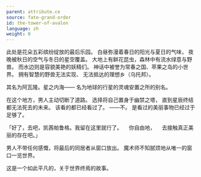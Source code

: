 ```yaml
---
parent: attribute.ce
source: fate-grand-order
id: the-tower-of-avalon
language: zh
weight: 0
---
```


此处是花朵五彩缤纷绽放的最后乐园。
白昼弥漫着春日的阳光与夏日的气味，
夜晚被秋日的空气与冬日的星空覆盖。
大地上有鲜花昆虫，森林中有流水绿意与野兽。
而水边则是容貌美艳的妖精们。
神话中被誉为常春之国、苹果之岛的小世界。
拥有智慧的野兽无法实现、
无法抵达的理想乡（乌托邦）。

其名为阿瓦隆。星之内海——
名为地球的行星的灵魂安置之所的别名。

在这个地方，男人主动切断了道路。
选择将自己置身于幽禁之塔，
直到星辰终结都无法死去的未来。
该看的都已经看过了。
——不。
是看过的美丽事物已经过于足够了。

「好了，去吧，凯茜帕鲁格。我留在这里就行了。
　你自由地，
　去接触真正美丽的存在吧。」

男人不带任何感慨，将最后的同居者从窗口放出。
魔术师不知腻烦地从唯一的窗口一览世界。

这是一个如此平凡的，关于世界终焉的故事。
